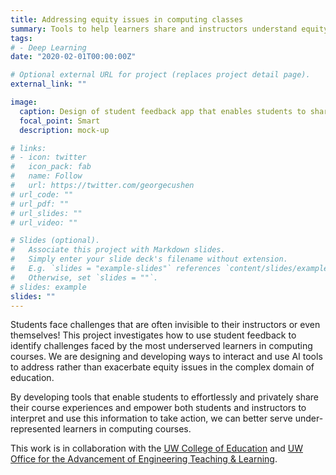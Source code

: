 ```yaml
---
title: Addressing equity issues in computing classes
summary: Tools to help learners share and instructors understand equity issues in a computing courses.
tags:
# - Deep Learning
date: "2020-02-01T00:00:00Z"

# Optional external URL for project (replaces project detail page).
external_link: ""

image:
  caption: Design of student feedback app that enables students to share efficiently.
  focal_point: Smart
  description: mock-up

# links:
# - icon: twitter
#   icon_pack: fab
#   name: Follow
#   url: https://twitter.com/georgecushen
# url_code: ""
# url_pdf: ""
# url_slides: ""
# url_video: ""

# Slides (optional).
#   Associate this project with Markdown slides.
#   Simply enter your slide deck's filename without extension.
#   E.g. `slides = "example-slides"` references `content/slides/example-slides.md`.
#   Otherwise, set `slides = ""`.
# slides: example
slides: ""
---
```


Students face challenges that are often invisible to their instructors or even themselves! This project investigates how to use student feedback to identify challenges faced by the most underserved learners in computing courses. We are designing and developing ways to interact and use AI tools to address rather than exacerbate equity issues in the complex domain of education. 

By developing tools that enable students to effortlessly and privately share their course experiences and empower both students and instructors to interpret and use this information to take action, we can better serve under-represented learners in computing courses.

This work is in collaboration with the [UW College of Education](https://education.uw.edu/) and [UW Office for the Advancement of Engineering Teaching & Learning](https://www.engr.washington.edu/mycoe/oaetl).
